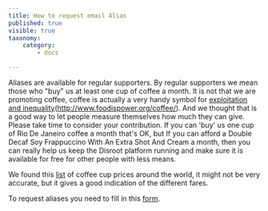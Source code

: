 ```yaml
---
title: How to request email Alias
published: true
visible: true
taxonomy:
    category:
        - docs

---
```


Aliases are available for regular supporters. By regular supporters we mean those who "buy" us at least one cup of coffee a month.
It is not that we are promoting coffee, coffee is actually a very handy symbol for [exploitation and inequality](http://thesourcefilm.com/)(http://www.foodispower.org/coffee/). And we thought that is a good way to let people measure themselves how much they can give.
Please take time to consider your contribution. If you can 'buy' us one cup of Rio De Janeiro coffee a month that's OK, but If you can afford a Double Decaf Soy Frappuccino With An Extra Shot And Cream a month, then you can really help us keep the Disroot platform running and make sure it is available for free for other people with less means.

We found this [list](https://www.caffesociety.co.uk/blog/the-cheapest-cities-in-the-world-for-a-cup-of-coffee) of coffee cup prices around the world, it might not be very accurate, but it gives a good indication of the different fares.

To request aliases you need to fill in this [form](https://disroot.org/forms/alias-request-form).
